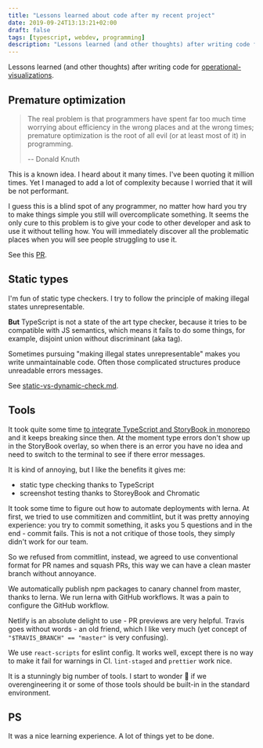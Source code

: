 ```yaml
---
title: "Lessons learned about code after my recent project"
date: 2019-09-24T13:13:21+02:00
draft: false
tags: [typescript, webdev, programming]
description: "Lessons learned (and other thoughts) after writing code for operational-visualizations"
---
```


Lessons learned (and other thoughts) after writing code for [operational-visualizations](https://github.com/contiamo/operational-visualizations).

<!--more-->

## Premature optimization

> The real problem is that programmers have spent far too much time worrying about efficiency in the wrong places and at the wrong times; premature optimization is the root of all evil (or at least most of it) in programming.
>
> -- Donald Knuth

This is a known idea. I heard about it many times. I've been quoting it million times. Yet I managed to add a lot of complexity because I worried that it will be not performant.

I guess this is a blind spot of any programmer, no matter how hard you try to make things simple you still will overcomplicate something. It seems the only cure to this problem is to give your code to other developer and ask to use it without telling how. You will immediately discover all the problematic places when you will see people struggling to use it.

See this [PR](https://github.com/contiamo/operational-visualizations/pull/96/files).

## Static types

I'm fun of static type checkers. I try to follow the principle of making illegal states unrepresentable.

**But** TypeScript is not a state of the art type checker, because it tries to be compatible with JS semantics, which means it fails to do some things, for example, disjoint union without discriminant (aka tag).

Sometimes pursuing "making illegal states unrepresentable" makes you write unmaintainable code. Often those complicated structures produce unreadable errors messages.

See [static-vs-dynamic-check.md](https://github.com/contiamo/operational-visualizations/blob/master/docs/adr/0006-static-vs-dynamic-check.md).

## Tools

It took quite some time [to integrate TypeScript and StoryBook in monorepo](https://github.com/stereobooster/typescript-monorepo) and it keeps breaking since then. At the moment type errors don't show up in the StoryBook overlay, so when there is an error you have no idea and need to switch to the terminal to see if there error messages.

It is kind of annoying, but I like the benefits it gives me:

- static type checking thanks to TypeScript
- screenshot testing thanks to StoreyBook and Chromatic

It took some time to figure out how to automate deployments with lerna. At first, we tried to use commitizen and commitlint, but it was pretty annoying experience: you try to commit something, it asks you 5 questions and in the end - commit fails. This is not a not critique of those tools, they simply didn't work for our team.

So we refused from commitlint, instead, we agreed to use conventional format for PR names and squash PRs, this way we can have a clean master branch without annoyance.

We automatically publish npm packages to canary channel from master, thanks to lerna. We run lerna with GitHub workflows. It was a pain to configure the GitHub workflow.

Netlify is an absolute delight to use - PR previews are very helpful. Travis goes without words - an old friend, which I like very much (yet concept of `"$TRAVIS_BRANCH" == "master"` is very confusing).

We use `react-scripts` for eslint config. It works well, except there is no way to make it fail for warnings in CI. `lint-staged` and `prettier` work nice.

It is a stunningly big number of tools. I start to wonder 🤔 if we overengineering it or some of those tools should be built-in in the standard environment.

## PS

It was a nice learning experience. A lot of things yet to be done.
